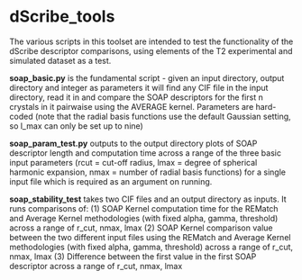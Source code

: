 # dScribe_tools

The various scripts in this toolset are intended to test the functionality of the dScribe descriptor comparisons, using elements of the T2 experimental and simulated dataset as a test. 

**soap_basic.py** is the fundamental script - given an input directory, output directory and integer as parameters it will find any CIF file in the input directory, read it in and compare the SOAP descriptors for the first n crystals in it pairwaise using the AVERAGE kernel. Parameters are hard-coded (note that the radial basis functions use the default Gaussian setting, so l_max can only be set up to nine)

**soap_param_test.py** outputs to the output directory plots of SOAP descriptor length and computation time across a range of the three basic input parameters (rcut = cut-off radius, lmax = degree of spherical harmonic expansion, nmax = number of radial basis functions) for a single input file which is required as an argument on running. 

**soap_stability_test** takes two CIF files and an output directory as inputs. It runs comparisons of:
(1) SOAP Kernel computation time for the REMatch and Average Kernel methodologies (with fixed alpha, gamma, threshold) across a range of r_cut, nmax, lmax
(2) SOAP Kernel comparison value between the two different input files using the REMatch and Average Kernel methodologies (with fixed alpha, gamma, threshold) across a range of r_cut, nmax, lmax
(3) Difference between the first value in the first SOAP descriptor across a range of r_cut, nmax, lmax




